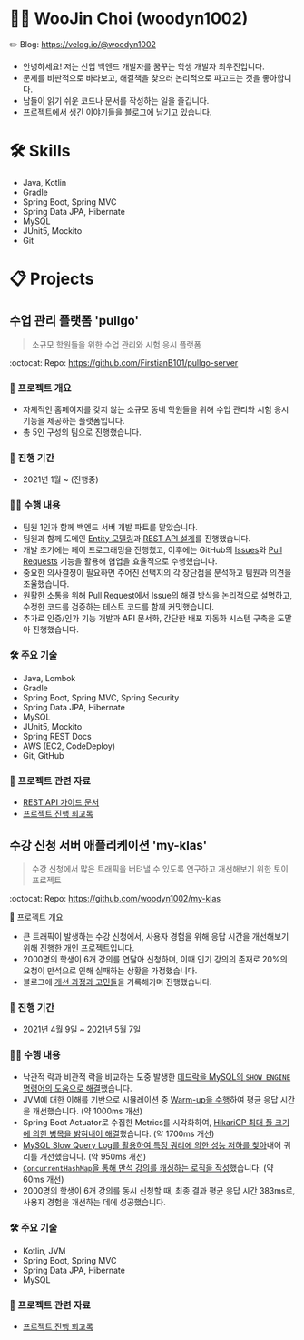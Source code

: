 # :man_technologist: WooJin Choi (woodyn1002)
:pencil2: Blog: https://velog.io/@woodyn1002
* 안녕하세요! 저는 신입 백엔드 개발자를 꿈꾸는 학생 개발자 최우진입니다.
* 문제를 비판적으로 바라보고, 해결책을 찾으러 논리적으로 파고드는 것을 좋아합니다.
* 남들이 읽기 쉬운 코드나 문서를 작성하는 일을 즐깁니다.
* 프로젝트에서 생긴 이야기들을 [블로그](https://velog.io/@woodyn1002)에 남기고 있습니다.
# 🛠️ Skills
* Java, Kotlin
* Gradle
* Spring Boot, Spring MVC
* Spring Data JPA, Hibernate
* MySQL
* JUnit5, Mockito
* Git
# :clipboard: Projects
## 수업 관리 플랫폼 'pullgo'
> 소규모 학원들을 위한 수업 관리와 시험 응시 플랫폼

:octocat: Repo: https://github.com/FirstianB101/pullgo-server
### 📝 프로젝트 개요
* 자체적인 홈페이지를 갖지 않는 소규모 동네 학원들을 위해 수업 관리와 시험 응시 기능을 제공하는 플랫폼입니다.
* 총 5인 구성의 팀으로 진행했습니다.
### 📅 진행 기간
* 2021년 1월 ~ (진행중)
### :raising_hand_man: 수행 내용
* 팀원 1인과 함께 백엔드 서버 개발 파트를 맡았습니다.
* 팀원과 함께 도메인 [Entity 모델링](https://drive.google.com/file/d/1KIiR9p_zbi99eTOl9kfQb_ljQgN4wq2h/view?usp=sharing)과 [REST API 설계](https://api.pullgo.kr/v1/docs/api-guide.html)를 진행했습니다.
* 개발 초기에는 페어 프로그래밍을 진행했고, 이후에는 GitHub의 [Issues](https://github.com/FirstianB101/pullgo-server/issues?q=is%3Aissue+is%3Aclosed)와 [Pull Requests](https://github.com/FirstianB101/pullgo-server/pulls?q=is%3Apr+is%3Aclosed) 기능을 활용해 협업을 효율적으로 수행했습니다.
* 중요한 의사결정이 필요하면 주어진 선택지의 각 장단점을 분석하고 팀원과 의견을 조율했습니다.
* 원활한 소통을 위해 Pull Request에서 Issue의 해결 방식을 논리적으로 설명하고, 수정한 코드를 검증하는 테스트 코드를 함께 커밋했습니다.
* 추가로 인증/인가 기능 개발과 API 문서화, 간단한 배포 자동화 시스템 구축을 도맡아 진행했습니다.
### 🛠️ 주요 기술
* Java, Lombok
* Gradle
* Spring Boot, Spring MVC, Spring Security
* Spring Data JPA, Hibernate
* MySQL
* JUnit5, Mockito
* Spring REST Docs
* AWS (EC2, CodeDeploy)
* Git, GitHub
### 📄 프로젝트 관련 자료
* [REST API 가이드 문서](https://api.pullgo.kr/v1/docs/api-guide.html)
* [프로젝트 진행 회고록](https://velog.io/@woodyn1002/series/poolgo)
## 수강 신청 서버 애플리케이션 'my-klas'
> 수강 신청에서 많은 트래픽을 버텨낼 수 있도록 연구하고 개선해보기 위한 토이 프로젝트

:octocat: Repo: https://github.com/woodyn1002/my-klas

📝 프로젝트 개요
* 큰 트래픽이 발생하는 수강 신청에서, 사용자 경험을 위해 응답 시간을 개선해보기 위해 진행한 개인 프로젝트입니다.
* 2000명의 학생이 6개 강의를 연달아 신청하며, 이때 인기 강의의 존재로 20%의 요청이 만석으로 인해 실패하는 상황을 가정했습니다.
* 블로그에 [개선 과정과 고민들](https://velog.io/@woodyn1002/series/my-klas)을 기록해가며 진행했습니다.
### 📅 진행 기간
* 2021년 4월 9일 ~ 2021년 5월 7일
### :raising_hand_man: 수행 내용
* 낙관적 락과 비관적 락을 비교하는 도중 발생한 [데드락을 MySQL의 `SHOW ENGINE` 명령어의 도움으로 해결](https://velog.io/@woodyn1002/my-klas-%EB%82%99%EA%B4%80%EC%A0%81-%EB%9D%BD-vs-%EB%B9%84%EA%B4%80%EC%A0%81-%EB%9D%BD)했습니다.
* JVM에 대한 이해를 기반으로 시뮬레이션 중 [Warm-up을 수행](https://velog.io/@woodyn1002/my-klas-%EB%B6%80%ED%95%98-%ED%85%8C%EC%8A%A4%ED%8A%B8-%EC%8B%9C%EB%AE%AC%EB%A0%88%EC%9D%B4%EC%85%98)하여 평균 응답 시간을 개선했습니다. (약 1000ms 개선)
* Spring Boot Actuator로 수집한 Metrics를 시각화하여, [HikariCP 최대 풀 크기에 의한 병목을 밝혀내어 해결](https://velog.io/@woodyn1002/my-klas-%EB%B3%91%EB%AA%A9-%ED%95%B4%EA%B2%B0%ED%95%98%EA%B8%B0)했습니다. (약 1700ms 개선)
* [MySQL Slow Query Log를 활용하여 특정 쿼리에 의한 성능 저하를 찾아](https://velog.io/@woodyn1002/my-klas-%EC%BF%BC%EB%A6%AC-%EA%B0%9C%EC%84%A0-1)내어 쿼리를 개선했습니다. (약 950ms 개선)
* [`ConcurrentHashMap`을 통해 만석 강의를 캐싱하는 로직을 작성](https://velog.io/@woodyn1002/my-klas-%EC%BF%BC%EB%A6%AC-%EA%B0%9C%EC%84%A0-2)했습니다. (약 60ms 개선)
* 2000명의 학생이 6개 강의를 동시 신청할 때, 최종 결과 평균 응답 시간 383ms로, 사용자 경험을 개선하는 데에 성공했습니다.
### 🛠️ 주요 기술
* Kotlin, JVM
* Spring Boot, Spring MVC
* Spring Data JPA, Hibernate
* MySQL
### 📄 프로젝트 관련 자료
* [프로젝트 진행 회고록](https://velog.io/@woodyn1002/series/my-klas)
